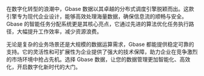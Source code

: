 在数字化转型的浪潮中，Gbase 数据以其卓越的分布式调度引擎脱颖而出。这款引擎专为现代企业设计，能够高效处理海量数据，确保信息流的顺畅与安全。Gbase 的智能任务分配系统更是其核心亮点，它通过先进的算法优化任务执行路径，大幅提升工作效率，减少资源浪费。

无论是复杂的业务场景还是大规模的数据运算需求，Gbase 都能提供稳定可靠的支持。它的灵活性和可扩展性为企业提供了强大的技术保障，助力企业在竞争激烈的市场环境中抢占先机。选择 Gbase 数据，让您的数据管理更加智能化、高效化，开启数字化新时代的大门。